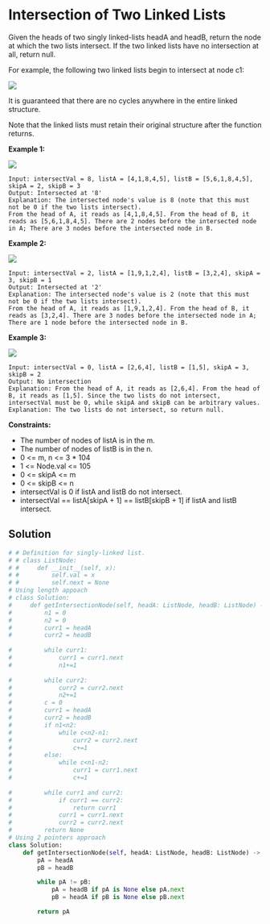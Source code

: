 <h1>Intersection of Two Linked Lists</h1>

<p>
Given the heads of two singly linked-lists headA and headB, return the node at which the two lists intersect. If the two linked lists have no intersection at all, return null.

For example, the following two linked lists begin to intersect at node c1:

<img src="https://assets.leetcode.com/uploads/2021/03/05/160_statement.png">

It is guaranteed that there are no cycles anywhere in the entire linked structure.

Note that the linked lists must retain their original structure after the function returns.

<b>Example 1:</b>

<img src="https://assets.leetcode.com/uploads/2021/03/05/160_example_1_1.png">

    Input: intersectVal = 8, listA = [4,1,8,4,5], listB = [5,6,1,8,4,5], skipA = 2, skipB = 3
    Output: Intersected at '8'
    Explanation: The intersected node's value is 8 (note that this must not be 0 if the two lists intersect).
    From the head of A, it reads as [4,1,8,4,5]. From the head of B, it reads as [5,6,1,8,4,5]. There are 2 nodes before the intersected node in A; There are 3 nodes before the intersected node in B.
    
<b>Example 2:</b>

<img src="https://assets.leetcode.com/uploads/2021/03/05/160_example_2.png">

    Input: intersectVal = 2, listA = [1,9,1,2,4], listB = [3,2,4], skipA = 3, skipB = 1
    Output: Intersected at '2'
    Explanation: The intersected node's value is 2 (note that this must not be 0 if the two lists intersect).
    From the head of A, it reads as [1,9,1,2,4]. From the head of B, it reads as [3,2,4]. There are 3 nodes before the intersected node in A; There are 1 node before the intersected node in B.
    
<b>Example 3:</b>

<img src="https://assets.leetcode.com/uploads/2021/03/05/160_example_3.png">

    Input: intersectVal = 0, listA = [2,6,4], listB = [1,5], skipA = 3, skipB = 2
    Output: No intersection
    Explanation: From the head of A, it reads as [2,6,4]. From the head of B, it reads as [1,5]. Since the two lists do not intersect, intersectVal must be 0, while skipA and skipB can be arbitrary values.
    Explanation: The two lists do not intersect, so return null.
    
<b>Constraints:</b>

- The number of nodes of listA is in the m.
- The number of nodes of listB is in the n.
- 0 <= m, n <= 3 * 104
- 1 <= Node.val <= 105
- 0 <= skipA <= m
- 0 <= skipB <= n
- intersectVal is 0 if listA and listB do not intersect.
- intersectVal == listA[skipA + 1] == listB[skipB + 1] if listA and listB intersect.

<h2>Solution</h2>

```python
# # Definition for singly-linked list.
# # class ListNode:
# #     def __init__(self, x):
# #         self.val = x
# #         self.next = None
# Using length appoach
# class Solution:
#     def getIntersectionNode(self, headA: ListNode, headB: ListNode) -> ListNode:
#         n1 = 0
#         n2 = 0
#         curr1 = headA
#         curr2 = headB
        
#         while curr1:
#             curr1 = curr1.next
#             n1+=1
            
#         while curr2:
#             curr2 = curr2.next
#             n2+=1
#         c = 0
#         curr1 = headA
#         curr2 = headB
#         if n1<n2:
#             while c<n2-n1:
#                 curr2 = curr2.next
#                 c+=1
#         else:
#             while c<n1-n2:
#                 curr1 = curr1.next
#                 c+=1
        
#         while curr1 and curr2:
#             if curr1 == curr2:
#                 return curr1
#             curr1 = curr1.next
#             curr2 = curr2.next
#         return None
# Using 2 pointers approach
class Solution:
    def getIntersectionNode(self, headA: ListNode, headB: ListNode) -> ListNode:
        pA = headA
        pB = headB

        while pA != pB:
            pA = headB if pA is None else pA.next
            pB = headA if pB is None else pB.next

        return pA
```
